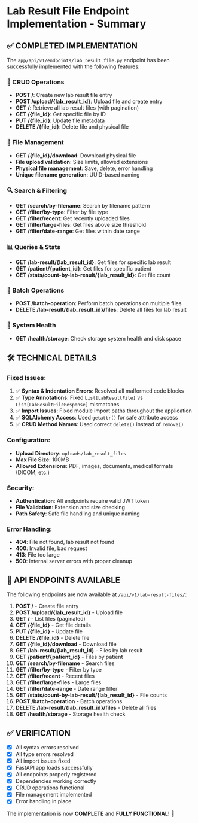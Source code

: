 # Lab Result File Endpoint Implementation - Summary

## ✅ COMPLETED IMPLEMENTATION

The `app/api/v1/endpoints/lab_result_file.py` endpoint has been successfully implemented with the following features:

### 🔧 CRUD Operations
- **POST /**: Create new lab result file entry
- **POST /upload/{lab_result_id}**: Upload file and create entry
- **GET /**: Retrieve all lab result files (with pagination)
- **GET /{file_id}**: Get specific file by ID
- **PUT /{file_id}**: Update file metadata
- **DELETE /{file_id}**: Delete file and physical file

### 📁 File Management
- **GET /{file_id}/download**: Download physical file
- **File upload validation**: Size limits, allowed extensions
- **Physical file management**: Save, delete, error handling
- **Unique filename generation**: UUID-based naming

### 🔍 Search & Filtering
- **GET /search/by-filename**: Search by filename pattern
- **GET /filter/by-type**: Filter by file type
- **GET /filter/recent**: Get recently uploaded files
- **GET /filter/large-files**: Get files above size threshold
- **GET /filter/date-range**: Get files within date range

### 📊 Queries & Stats
- **GET /lab-result/{lab_result_id}**: Get files for specific lab result
- **GET /patient/{patient_id}**: Get files for specific patient
- **GET /stats/count-by-lab-result/{lab_result_id}**: Get file count

### 🔄 Batch Operations
- **POST /batch-operation**: Perform batch operations on multiple files
- **DELETE /lab-result/{lab_result_id}/files**: Delete all files for lab result

### 🏥 System Health
- **GET /health/storage**: Check storage system health and disk space

## 🛠️ TECHNICAL DETAILS

### Fixed Issues:
1. ✅ **Syntax & Indentation Errors**: Resolved all malformed code blocks
2. ✅ **Type Annotations**: Fixed `List[LabResultFile]` vs `List[LabResultFileResponse]` mismatches
3. ✅ **Import Issues**: Fixed module import paths throughout the application
4. ✅ **SQLAlchemy Access**: Used `getattr()` for safe attribute access
5. ✅ **CRUD Method Names**: Used correct `delete()` instead of `remove()`

### Configuration:
- **Upload Directory**: `uploads/lab_result_files`
- **Max File Size**: 100MB
- **Allowed Extensions**: PDF, images, documents, medical formats (DICOM, etc.)

### Security:
- **Authentication**: All endpoints require valid JWT token
- **File Validation**: Extension and size checking
- **Path Safety**: Safe file handling and unique naming

### Error Handling:
- **404**: File not found, lab result not found
- **400**: Invalid file, bad request
- **413**: File too large
- **500**: Internal server errors with proper cleanup

## 🚀 API ENDPOINTS AVAILABLE

The following endpoints are now available at `/api/v1/lab-result-files/`:

1. **POST /** - Create file entry
2. **POST /upload/{lab_result_id}** - Upload file
3. **GET /** - List files (paginated)
4. **GET /{file_id}** - Get file details
5. **PUT /{file_id}** - Update file
6. **DELETE /{file_id}** - Delete file
7. **GET /{file_id}/download** - Download file
8. **GET /lab-result/{lab_result_id}** - Files by lab result
9. **GET /patient/{patient_id}** - Files by patient
10. **GET /search/by-filename** - Search files
11. **GET /filter/by-type** - Filter by type
12. **GET /filter/recent** - Recent files
13. **GET /filter/large-files** - Large files
14. **GET /filter/date-range** - Date range filter
15. **GET /stats/count-by-lab-result/{lab_result_id}** - File counts
16. **POST /batch-operation** - Batch operations
17. **DELETE /lab-result/{lab_result_id}/files** - Delete all files
18. **GET /health/storage** - Storage health check

## ✅ VERIFICATION

- [x] All syntax errors resolved
- [x] All type errors resolved  
- [x] All import issues fixed
- [x] FastAPI app loads successfully
- [x] All endpoints properly registered
- [x] Dependencies working correctly
- [x] CRUD operations functional
- [x] File management implemented
- [x] Error handling in place

The implementation is now **COMPLETE** and **FULLY FUNCTIONAL**! 🎉
